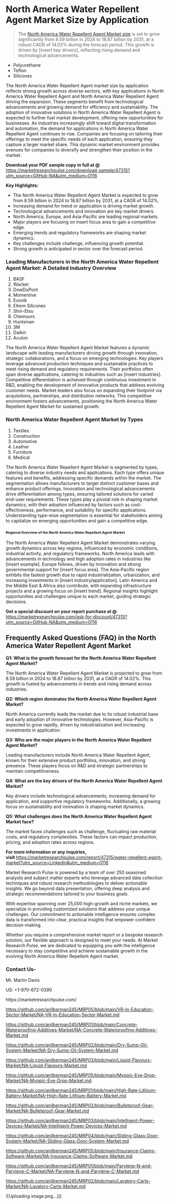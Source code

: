 <h1>North America Water Repellent Agent Market&nbsp;Size by Application</h1><blockquote><p>The <a href="https://marketresearchpulse.com/download-sample/47315?utm_source=GitHub-NA&amp;utm_medium=0116">North America Water Repellent Agent Market size</a> is set to grow significantly from 8.59 billion in 2024 to 18.87 billion by 2031, at a robust CAGR of 14.02% during the forecast period. This growth is driven by [insert key drivers], reflecting rising demand and technological advancements.</p></blockquote><ul><li>Polyurethane<li> Teflon<li> Silicones</li></ul><p>The North America Water Repellent Agent market size by application reflects strong growth across diverse sectors, with key applications in North America Water Repellent Agent and North America Water Repellent Agent driving the expansion. These segments benefit from technological advancements and growing demand for efficiency and sustainability. The adoption of innovative solutions in North America Water Repellent Agent is expected to further fuel market development, offering new opportunities for businesses. As industries increasingly shift toward digital transformation and automation, the demand for applications in North America Water Repellent Agent continues to rise. Companies are focusing on tailoring their offerings to meet the specific needs of each application, ensuring they capture a larger market share. This dynamic market environment provides avenues for companies to diversify and strengthen their position in the market.</p><p><strong>Download your PDF sample copy in full at @ </strong><a href="https://marketresearchpulse.com/download-sample/47315?utm_source=GitHub-NA&amp;utm_medium=0116">https://marketresearchpulse.com/download-sample/47315?utm_source=GitHub-NA&amp;utm_medium=0116</a></p><p><strong>Key Highlights: </strong></p><ul><li>The North America Water Repellent Agent Market is expected to grow from 8.59 billion in 2024 to 18.87 billion by 2031, at a CAGR of 14.02%.</li><li>Increasing demand for trend or application is driving market growth.</li><li>Technological advancements and innovation are key market drivers.</li><li>North America, Europe, and Asia-Pacific are leading regional markets.</li><li>Major players are focusing on insert focus area to gain a competitive edge.</li><li>Emerging trends and regulatory frameworks are shaping market dynamics.</li><li>Key challenges include challenge, influencing growth potential.</li><li>Strong growth is anticipated in sector over the forecast period.</li></ul><h3>Leading Manufacturers in the North America Water Repellent Agent Market: A Detailed Industry Overview</h3><ol><li>BASF</li><li>Wacker</li><li>DowDuPont</li><li>Momentive</li><li>Evonik</li><li>Elkem Silicones</li><li>Shin-Etsu</li><li>Chemours</li><li>Huntsman</li><li>3M</li><li>Daikin</li><li>Aculon</li></ol><div class="flex max-w-full flex-col flex-grow"><div class="min-h-8 text-message flex w-full flex-col items-end gap-2 whitespace-normal break-words [.text-message+&amp;]:mt-5" dir="auto" data-message-author-role="assistant" data-message-id="fd8432e4-4910-450d-b182-61b7bfb0a01f" data-message-model-slug="gpt-4o"><div class="flex w-full flex-col gap-1 empty:hidden first:pt-[3px]"><div class="markdown prose w-full break-words dark:prose-invert light"><p>The North America Water Repellent Agent Market features a dynamic landscape with leading manufacturers driving growth through innovation, strategic collaborations, and a focus on emerging technologies. Key players leverage advanced production techniques and sustainable practices to meet rising demand and regulatory requirements. Their portfolios often span diverse applications, catering to industries such as [insert industries]. Competitive differentiation is achieved through continuous investment in R&amp;D, enabling the development of innovative products that address evolving customer needs. Market leaders also focus on expanding their footprint via acquisitions, partnerships, and distribution networks. This competitive environment fosters advancements, positioning the North America Water Repellent Agent Market for sustained growth.</p></div></div></div></div><h3>North America Water Repellent Agent Market by Types</h3><ol><li>Textiles<li> Construction<li> Automotive<li> Leather<li> Furniture<li> Medical</li></ol><div class="flex max-w-full flex-col flex-grow"><div class="min-h-8 text-message flex w-full flex-col items-end gap-2 whitespace-normal break-words [.text-message+&amp;]:mt-5" dir="auto" data-message-author-role="assistant" data-message-id="084470be-0bb7-4664-bddf-5156b4f41249" data-message-model-slug="gpt-4o-mini"><div class="flex w-full flex-col gap-1 empty:hidden first:pt-[3px]"><div class="markdown prose w-full break-words dark:prose-invert light"><p>The North America Water Repellent Agent Market is segmented by types, catering to diverse industry needs and applications. Each type offers unique features and benefits, addressing specific demands within the market. The segmentation allows manufacturers to target distinct customer bases and enhance product offerings. Innovation and technological advancements drive differentiation among types, ensuring tailored solutions for varied end-user requirements. These types play a pivotal role in shaping market dynamics, with their adoption influenced by factors such as cost-effectiveness, performance, and suitability for specific applications. Understanding type-wise segmentation is essential for stakeholders aiming to capitalize on emerging opportunities and gain a competitive edge.</p></div></div></div></div><h3><span style="font-size: 11px;">Regional Overview of the North America Water Repellent Agent Market</span></h3><div class="flex max-w-full flex-col flex-grow"><div class="min-h-8 text-message flex w-full flex-col items-end gap-2 whitespace-normal break-words [.text-message+&amp;]:mt-5" dir="auto" data-message-author-role="assistant" data-message-id="e9038762-ce64-4e30-91c9-9bd413514231" data-message-model-slug="gpt-4o-mini"><div class="flex w-full flex-col gap-1 empty:hidden first:pt-[3px]"><div class="markdown prose w-full break-words dark:prose-invert light"><p>The North America Water Repellent Agent Market demonstrates varying growth dynamics across key regions, influenced by economic conditions, industrial activity, and regulatory frameworks. North America leads with advancements in technology and high adoption rates in industries like [insert example]. Europe follows, driven by innovation and strong governmental support for [insert focus area]. The Asia-Pacific region exhibits the fastest growth due to rapid industrialization, urbanization, and increasing investments in [insert industry/application]. Latin America and the Middle East &amp; Africa also contribute, with expanding infrastructure projects and a growing focus on [insert trend]. Regional insights highlight opportunities and challenges unique to each market, guiding strategic decisions.</p></div></div></div></div><p><strong>Get a special discount on your report purchase at @ </strong><a href="https://marketresearchpulse.com/ask-for-discount/47315?utm_source=GitHub-NA&amp;utm_medium=0116">https://marketresearchpulse.com/ask-for-discount/47315?utm_source=GitHub-NA&amp;utm_medium=0116</a></p><h2>Frequently Asked Questions (FAQ) in the North America Water Repellent Agent Market</h2><p><strong>Q1: What is the growth forecast for the North America Water Repellent Agent Market?</strong></p><p>The North America Water Repellent Agent Market is projected to grow from 8.59 billion in 2024 to 18.87 billion by 2031, at a CAGR of 14.02%. This growth is fueled by advancements in trends and rising demand across industries.</p><p><strong>Q2: Which region dominates the North America Water Repellent Agent Market?</strong></p><p>North America currently leads the market due to its robust industrial base and early adoption of innovative technologies. However, Asia-Pacific is expected to grow rapidly, driven by industrialization and increasing investments in application.</p><p><strong>Q3: Who are the major players in the North America Water Repellent Agent Market?</strong></p><p>Leading manufacturers include North America Water Repellent Agent, known for their extensive product portfolios, innovation, and strong presence. These players focus on R&amp;D and strategic partnerships to maintain competitiveness.</p><p><strong>Q4: What are the key drivers of the North America Water Repellent Agent Market?</strong></p><p>Key drivers include technological advancements, increasing demand for application, and supportive regulatory frameworks. Additionally, a growing focus on sustainability and innovation is shaping market dynamics.</p><p><strong>Q5: What challenges does the North America Water Repellent Agent Market face?</strong></p><p>The market faces challenges such as challenge, fluctuating raw material costs, and regulatory complexities. These factors can impact production, pricing, and adoption rates across regions.</p><p><strong>For more information or any inquiries, visit&nbsp;</strong><a href="https://marketresearchpulse.com/report/47315/water-repellent-agent-market?utm_source=Linkedin&utm_medium=0116">https://marketresearchpulse.com/report/47315/water-repellent-agent-market?utm_source=Linkedin&utm_medium=0116</a></p><p>Market Research Pulse is powered by a team of over 250 seasoned analysts and subject matter experts who leverage advanced data collection techniques and robust research methodologies to deliver actionable insights. We go beyond data presentation, offering deep analysis and strategic recommendations tailored to your business goals.</p><p>With expertise spanning over 25,000 high-growth and niche markets, we specialize in providing customized solutions that address your unique challenges. Our commitment to actionable intelligence ensures complex data is transformed into clear, practical insights that empower confident decision-making.</p><p>Whether you require a comprehensive market report or a bespoke research solution, our flexible approach is designed to meet your needs. At Market Research Pulse, we are dedicated to equipping you with the intelligence necessary to stay competitive and achieve sustainable growth in the evolving North America Water Repellent Agent market.</p><h3><strong>Contact Us-</strong></h3><p>Mr. Martin Davis</p><p>US: +1-970-672-0390</p><p>https://marketresearchpulse.com/</p><p><a href="https://github.com/anilberman245/MRP05/blob/main/VR-in-Education-Sector-Market/NA-VR-in-Education-Sector-Market.md">https://github.com/anilberman245/MRP05/blob/main/VR-in-Education-Sector-Market/NA-VR-in-Education-Sector-Market.md</a></p><p><a href="https://github.com/anilberman245/MRP01/blob/main/Concrete-Waterproofing-Additives-Market/NA-Concrete-Waterproofing-Additives-Market.md">https://github.com/anilberman245/MRP01/blob/main/Concrete-Waterproofing-Additives-Market/NA-Concrete-Waterproofing-Additives-Market.md</a></p><p><a href="https://github.com/anilberman245/MRP02/blob/main/Dry-Sump-Oil-System-Market/NA-Dry-Sump-Oil-System-Market.md">https://github.com/anilberman245/MRP02/blob/main/Dry-Sump-Oil-System-Market/NA-Dry-Sump-Oil-System-Market.md</a></p><p><a href="https://github.com/anilberman245/MRP03/blob/main/Liquid-Flavours-Market/NA-Liquid-Flavours-Market.md">https://github.com/anilberman245/MRP03/blob/main/Liquid-Flavours-Market/NA-Liquid-Flavours-Market.md</a></p><p><a href="https://github.com/anilberman245/MRP05/blob/main/Myopic-Eye-Drop-Market/NA-Myopic-Eye-Drop-Market.md">https://github.com/anilberman245/MRP05/blob/main/Myopic-Eye-Drop-Market/NA-Myopic-Eye-Drop-Market.md</a></p><p><a href="https://github.com/anilberman245/MRP01/blob/main/High-Rate-Lithium-Battery-Market/NA-High-Rate-Lithium-Battery-Market.md">https://github.com/anilberman245/MRP01/blob/main/High-Rate-Lithium-Battery-Market/NA-High-Rate-Lithium-Battery-Market.md</a></p><p><a href="https://github.com/anilberman245/MRP02/blob/main/Bulletproof-Gear-Market/NA-Bulletproof-Gear-Market.md">https://github.com/anilberman245/MRP02/blob/main/Bulletproof-Gear-Market/NA-Bulletproof-Gear-Market.md</a></p><p><a href="https://github.com/anilberman245/MRP03/blob/main/Intelligent-Power-Devices-Market/NA-Intelligent-Power-Devices-Market.md">https://github.com/anilberman245/MRP03/blob/main/Intelligent-Power-Devices-Market/NA-Intelligent-Power-Devices-Market.md</a></p><p><a href="https://github.com/anilberman245/MRP04/blob/main/Sliding-Glass-Door-System-Market/NA-Sliding-Glass-Door-System-Market.md">https://github.com/anilberman245/MRP04/blob/main/Sliding-Glass-Door-System-Market/NA-Sliding-Glass-Door-System-Market.md</a></p><p><a href="https://github.com/anilberman245/MRP05/blob/main/Insurance-Claims-Software-Market/NA-Insurance-Claims-Software-Market.md">https://github.com/anilberman245/MRP05/blob/main/Insurance-Claims-Software-Market/NA-Insurance-Claims-Software-Market.md</a></p><p><a href="https://github.com/anilberman245/MRP01/blob/main/Parylene-N-and-Parylene-C-Market/NA-Parylene-N-and-Parylene-C-Market.md">https://github.com/anilberman245/MRP01/blob/main/Parylene-N-and-Parylene-C-Market/NA-Parylene-N-and-Parylene-C-Market.md</a></p><p><a href="https://github.com/anilberman245/MRP02/blob/main/Lavatory-Carts-Market/NA-Lavatory-Carts-Market.md">https://github.com/anilberman245/MRP02/blob/main/Lavatory-Carts-Market/NA-Lavatory-Carts-Market.md</a></p>
![Uploading image.png…]()
